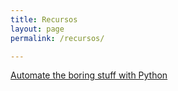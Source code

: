 ```yaml
---
title: Recursos
layout: page
permalink: /recursos/

---
```


[Automate the boring stuff with Python](https://www.google.com)
